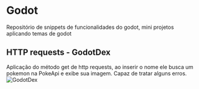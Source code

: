# Godot
Repositório de snippets de funcionalidades do godot, mini projetos aplicando temas de godot

## HTTP requests - GodotDex
Aplicação do método get de http requests, ao inserir o nome ele busca um pokemon na PokeApi e exibe sua imagem. Capaz de tratar alguns erros.
![GodotDex](https://imgur.com/udcTS7s.gif)
